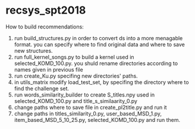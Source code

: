 # recsys_spt2018
How to build recommendations:
1) run build_structures.py in order to convert ds into a more menagable format. you can specify where to find original data and where to save new structures.
2) run full_kernel_songs.py to build a kernel used in selected_KOMD_100.py. you shuld rename directories according to names given in previous file
3) run create_Ku.py specifing new directories' paths.
4) in utils_matrix modify load_test_set, by specifing the directory where to find the challenge set.
5) run words_similarity_builder to create S_titles.npy used in selected_KOMD_100.py and title_s_similaarity_0.py
6) change paths where to save file in create_pl2title.py and run it  
7) change paths in titles_similarity_0.py, user_based_MSD_1.py, item_based_MSD_5_10_25.py, selected_KOMD_100.py and run them.
